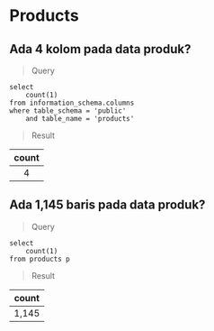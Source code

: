 # Products

## Ada 4 kolom pada data produk?

> Query

```postgresql
select
	count(1)
from information_schema.columns 
where table_schema = 'public'
	and table_name = 'products'
```

> Result

| count |
|:-----:|
|4|

## Ada 1,145 baris pada data produk?

> Query

```postgresql
select
	count(1)
from products p 
```

> Result

| count |
|:-----:|
|1,145|
